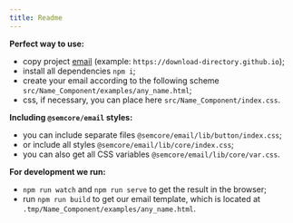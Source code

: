 ```yaml
---
title: Readme
---
```


**Perfect way to use:**

- copy project [email](https://github.com/semrush/intergalactic/tree/master/semcore/email) (example: `https://download-directory.github.io`);
- install all dependencies `npm i`;
- create your email according to the following scheme `src/Name_Component/examples/any_name.html`;
- css, if necessary, you can place here `src/Name_Component/index.css`.

**Including `@semcore/email` styles:**

- you can include separate files `@semcore/email/lib/button/index.css`;
- or include all styles `@semcore/email/lib/core/index.css`;
- you can also get all CSS variables `@semcore/email/lib/core/var.css`.

**For development we run:**

- `npm run watch` and `npm run serve` to get the result in the browser;
- run `npm run build` to get our email template, which is located at `.tmp/Name_Component/examples/any_name.html`.
